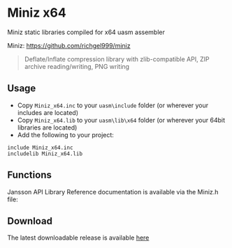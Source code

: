 # Miniz x64

Miniz static libraries compiled for x64 uasm assembler 

Miniz: https://github.com/richgel999/miniz

> Deflate/Inflate compression library with zlib-compatible API, ZIP archive reading/writing, PNG writing
>

## Usage

* Copy `Miniz_x64.inc` to your `uasm\include` folder (or wherever your includes are located)
* Copy `Miniz_x64.lib` to your `uasm\lib\x64` folder (or wherever your 64bit libraries are located)
* Add the following to your project:
```assembly
include Miniz_x64.inc
includelib Miniz_x64.lib
```

## Functions

Jansson API Library Reference documentation is available via the Miniz.h file:

## Download

The latest downloadable release is available [here](https://github.com/mrfearless/libraries/blob/master/releases/Miniz_x64.zip?raw=true)